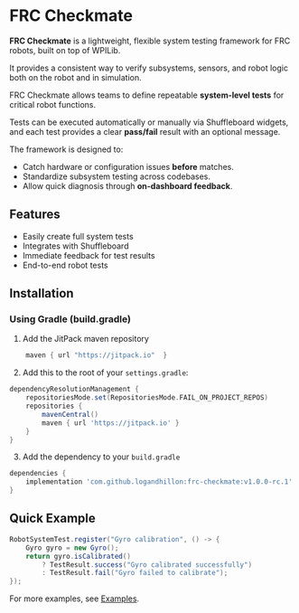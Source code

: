 # FRC Checkmate

**FRC Checkmate** is a lightweight, flexible system testing framework for FRC robots, built on top of WPILib.

It provides a consistent way to verify subsystems, sensors, and robot logic both on the robot and in simulation.

FRC Checkmate allows teams to define repeatable **system-level tests** for critical robot functions.

Tests can be executed automatically or manually via Shuffleboard widgets, and each test provides a clear **pass/fail** result with an optional message.

The framework is designed to:

- Catch hardware or configuration issues **before** matches.
- Standardize subsystem testing across codebases.
- Allow quick diagnosis through **on-dashboard feedback**.

## Features

- Easily create full system tests
- Integrates with Shuffleboard
- Immediate feedback for test results
- End-to-end robot tests

## Installation

### Using Gradle (build.gradle)

1. Add the JitPack maven repository

```groovy
    maven { url "https://jitpack.io"  }
```

2. Add this to the root of your `settings.gradle`:

```groovy
dependencyResolutionManagement {
    repositoriesMode.set(RepositoriesMode.FAIL_ON_PROJECT_REPOS)
    repositories {
        mavenCentral()
        maven { url 'https://jitpack.io' }
    }
}
```

3. Add the dependency to your `build.gradle`

```groovy
dependencies {
    implementation 'com.github.logandhillon:frc-checkmate:v1.0.0-rc.1'
}
```

## Quick Example

```java
RobotSystemTest.register("Gyro calibration", () -> {
    Gyro gyro = new Gyro();
    return gyro.isCalibrated()
        ? TestResult.success("Gyro calibrated successfully")
        : TestResult.fail("Gyro failed to calibrate");
});
```

For more examples, see [Examples](examples.md).
